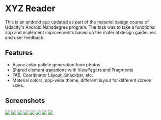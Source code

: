 # XYZ Reader

This is an android app updated as part of the material design course of Udacity's
Android Nanodegree program.
The task was to take a functional app and implement improvements based on the material
design guidelines and user feedback.

## Features
- Async color pallete generation from photos
- Shared element transitions with ViewPagers and Fragments
- FAB, Coordinator Layout, Snackbar, etc.
- Material colors, app-wide theme, different layout for different screen sizes.

## Screenshots
![](https://raw.githubusercontent.com/mtsalenc/xyz-reader/master/screenshots/Screenshot_1501122978.png)
![](https://raw.githubusercontent.com/mtsalenc/xyz-reader/master/screenshots/Screenshot_1501122923.png)
![](https://raw.githubusercontent.com/mtsalenc/xyz-reader/master/screenshots/Screenshot_1501123040.png)
![](https://raw.githubusercontent.com/mtsalenc/xyz-reader/master/screenshots/Screenshot_1501123049.png)
![](https://raw.githubusercontent.com/mtsalenc/xyz-reader/master/screenshots/Screenshot_20170726-224426.png)
![](https://raw.githubusercontent.com/mtsalenc/xyz-reader/master/screenshots/Screenshot_20170726-235003.png)
![](https://raw.githubusercontent.com/mtsalenc/xyz-reader/master/screenshots/Screenshot_20170726-235027.png)
![](https://raw.githubusercontent.com/mtsalenc/xyz-reader/master/screenshots/videotogif_2017.07.26_23.54.31.gif)
